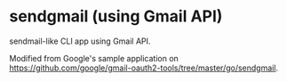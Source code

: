 # sendgmail (using Gmail API)

sendmail-like CLI app using Gmail API.

Modified from Google's sample application on <https://github.com/google/gmail-oauth2-tools/tree/master/go/sendgmail>.
